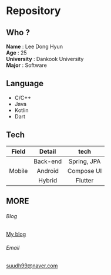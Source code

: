 
<!---
dongsuu/dongsuu is a ✨ special ✨ repository because its `README.md` (this file) appears on your GitHub profile.
You can click the Preview link to take a look at your changes.
--->
# Repository

## Who ? 
 __Name__ : Lee Dong Hyun <br>
 __Age__ : 25 <br>
 __University__ : Dankook University <br>
 __Major__ : Software <br>
 
 ## Language 
 * C/C++ 
 * Java 
 * Kotlin
 * Dart
 
 ## Tech 
 | Field | Detail    | tech         |
 | ---   | :---:     | :---:        | 
 |       | Back-end  | Spring, JPA  | 
 | Mobile| Android   | Compose UI   |
 |       | Hybrid    | Flutter      |
 
 
 ## MORE 
 ###### Blog
 [My blog](https://hyunn99.tistory.com)
 ###### Email
 suudh99@naver.com
 

